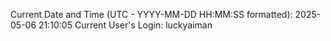 Current Date and Time (UTC - YYYY-MM-DD HH:MM:SS formatted): 2025-05-06 21:10:05
Current User's Login: luckyaiman
